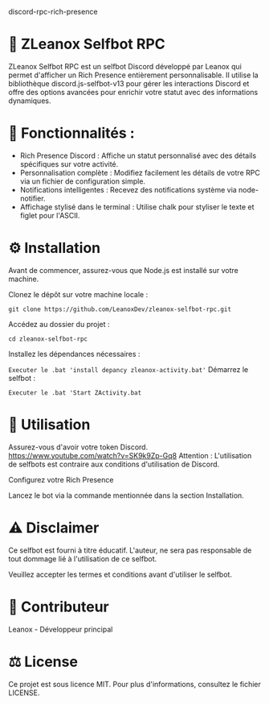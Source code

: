 discord-rpc-rich-presence
# 🚀 ZLeanox Selfbot RPC

ZLeanox Selfbot RPC est un selfbot Discord développé par Leanox qui permet d'afficher un Rich Presence entièrement personnalisable. Il utilise la bibliothèque discord.js-selfbot-v13 pour gérer les interactions Discord et offre des options avancées pour enrichir votre statut avec des informations dynamiques.

# 📄 Fonctionnalités :
- Rich Presence Discord : Affiche un statut personnalisé avec des détails spécifiques sur votre activité.
- Personnalisation complète : Modifiez facilement les détails de votre RPC via un fichier de configuration simple.
- Notifications intelligentes : Recevez des notifications système via node-notifier.
- Affichage stylisé dans le terminal : Utilise chalk pour styliser le texte et figlet pour l'ASCII.

# ⚙️ Installation
Avant de commencer, assurez-vous que Node.js est installé sur votre machine.

Clonez le dépôt sur votre machine locale :

``git clone https://github.com/LeanoxDev/zleanox-selfbot-rpc.git``

Accédez au dossier du projet :

``cd zleanox-selfbot-rpc``

Installez les dépendances nécessaires :

``Executer le .bat 'install depancy zleanox-activity.bat'``
Démarrez le selfbot :

``Executer le .bat 'Start ZActivity.bat``

# 🤖 Utilisation

Assurez-vous d'avoir votre token Discord. https://www.youtube.com/watch?v=SK9k9Zp-Gq8
Attention : L'utilisation de selfbots est contraire aux conditions d'utilisation de Discord.

Configurez votre Rich Presence

Lancez le bot via la commande mentionnée dans la section Installation.


# ⚠️ Disclaimer 

Ce selfbot est fourni à titre éducatif. L'auteur, ne sera pas responsable de tout dommage lié à l'utilisation de ce selfbot.

Veuillez accepter les termes et conditions avant d'utiliser le selfbot.

# 🤙 Contributeur
Leanox - Développeur principal

# ⚖️ License
Ce projet est sous licence MIT. Pour plus d'informations, consultez le fichier LICENSE.
